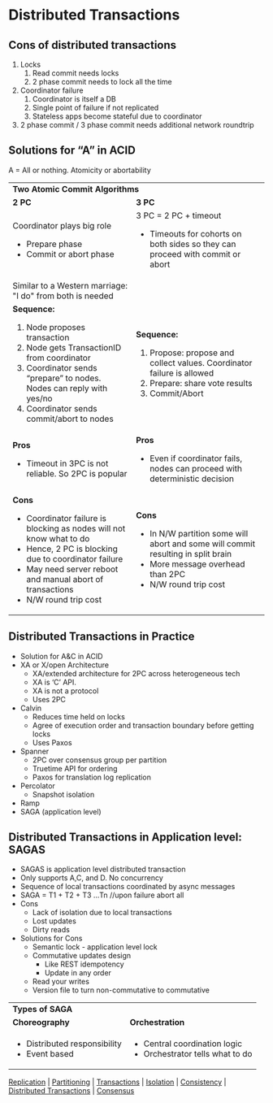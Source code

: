 <!-- Yay, no errors, warnings, or alerts! -->


# Distributed Transactions


## Cons of distributed transactions



1. Locks
    1. Read commit needs locks
    2. 2 phase commit needs to lock all the time
2. Coordinator failure
    1. Coordinator is itself a DB
    2. Single point of failure if not replicated
    3. Stateless apps become stateful due to coordinator
3. 2 phase commit / 3 phase commit needs additional network roundtrip


## Solutions for “A” in ACID
A = All or nothing. Atomicity or abortability
<table>
  <tr>
   <td colspan="2" ><strong>Two Atomic Commit Algorithms</strong>
   </td>
  </tr>
  <tr>
   <td><strong>2 PC</strong>
   </td>
   <td><strong>3 PC</strong>
   </td>
  </tr>
  <tr>
   <td>Coordinator plays big role
<ul>

<li>Prepare phase

<li>Commit or abort phase
</li>
</ul>
   </td>
   <td>3 PC  = 2 PC + timeout
<ul>

<li>Timeouts for cohorts on both sides so they can proceed with commit or abort
</li>
</ul>
   </td>
  </tr>
  <tr>
   <td>Similar to a Western marriage: "I do" from both is needed
   </td>
   <td>
   </td>
  </tr>
  <tr>
   <td><strong>Sequence:</strong>
<ol>

<li>Node proposes transaction
<li>Node gets TransactionID from coordinator
<li>Coordinator sends “prepare” to nodes. Nodes can reply with yes/no
<li>Coordinator sends commit/abort to nodes
</li>
</ol>
   </td>
   <td><strong>Sequence:</strong>
<ol>

<li>Propose: propose and collect values. Coordinator failure is allowed
<li>Prepare: share vote results
<li>Commit/Abort
</li>
</ol>
   </td>
  </tr>
  <tr>
   <td><strong>Pros</strong>
<ul>

<li>Timeout in 3PC is not reliable. So 2PC is popular
</li>
</ul>
   </td>
   <td><strong>Pros</strong>
<ul>

<li>Even if coordinator fails, nodes can proceed with deterministic decision
</li>
</ul>
   </td>
  </tr>
  <tr>
   <td><strong>Cons</strong>
<ul>

<li>Coordinator failure is blocking as nodes will not know what to do
<li>Hence, 2 PC is blocking due to coordinator failure
<li>May need server reboot and manual abort of transactions
<li>N/W round trip cost
</li>
</ul>
   </td>
   <td><strong>Cons</strong>
<ul>

<li>In N/W partition some will abort and some will commit resulting in split brain
<li>More message overhead than 2PC
<li>N/W round trip cost
</li>
</ul>
   </td>
  </tr>
</table>



## Distributed Transactions in Practice



* Solution for A&C in ACID
* XA or X/open Architecture
    * XA/extended architecture for 2PC across heterogeneous tech
    * XA is ‘C’ API. 
    * XA is not a protocol
    * Uses 2PC
* Calvin
    * Reduces time held on locks
    * Agree of execution order and transaction boundary before getting locks
    * Uses Paxos
* Spanner
    * 2PC over consensus group per partition
    * Truetime API for ordering
    * Paxos for translation log replication
* Percolator
    * Snapshot isolation
* Ramp
* SAGA (application level)


## Distributed Transactions in Application level: SAGAS

* SAGAS is application level distributed transaction
* Only supports A,C, and D. No concurrency
* Sequence of local transactions coordinated by async messages
* SAGA = T1 + T2 + T3  …Tn  //upon failure abort all
* Cons
    * Lack of isolation due to local transactions
    * Lost updates
    * Dirty reads
* Solutions for Cons
    * Semantic lock - application level lock
    * Commutative updates design
        * Like REST idempotency
        * Update in any order
    * Read your writes
    * Version file to turn non-commutative to commutative

<table>
  <tr>
   <td colspan="2" >
<strong>Types of SAGA</strong>
   </td>
  </tr>
  <tr>
   <td><strong>Choreography </strong>
   </td>
   <td><strong>Orchestration</strong>
   </td>
  </tr>
  <tr>
   <td>
<ul>

<li>Distributed responsibility

<li>Event based
</li>
</ul>
   </td>
   <td>
<ul>

<li>Central coordination logic

<li>Orchestrator tells what to do
</li>
</ul>
   </td>
  </tr>
</table>

[Replication](replication.md) | [Partitioning](partitioning.md) | [Transactions](transaction.md) | [Isolation](isolation.md) | [Consistency](consistency.md) | [Distributed Transactions](distributed_transactions.md) | [Consensus](consensus.md)

